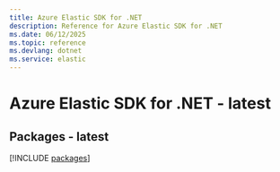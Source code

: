 ```yaml
---
title: Azure Elastic SDK for .NET
description: Reference for Azure Elastic SDK for .NET
ms.date: 06/12/2025
ms.topic: reference
ms.devlang: dotnet
ms.service: elastic
---
```

# Azure Elastic SDK for .NET - latest
## Packages - latest
[!INCLUDE [packages](elastic-index.md)]